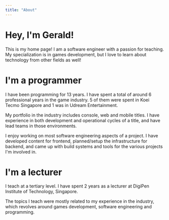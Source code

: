 ```yaml
---
title: "About"
---
```

# Hey, I'm Gerald!

This is my home page! I am a software engineer with a passion for teaching. My specialization is in games development, but I love to learn about technology from other fields as well!

# I'm a programmer
I have been programming for 13 years. I have spent a total of around 6 professional years in the game industry. 5 of them were spent in Koei Tecmo Singapore and 1 was in Udream Entertainment. 

My portfolio in the industry includes console, web and mobile titles. I have experience in both development and operational cycles of a title, and have lead teams in those environments. 

I enjoy working on most software engineering aspects of a project. I have developed content for frontend, planned/setup the infrastructure for backend, and came up with build systems and tools for the various projects I'm involved in. 

# I'm a lecturer
I teach at a tertiary level. I have spent 2 years as a lecturer at DigiPen Institute of Technology, Singapore. 

The topics I teach were mostly related to my experience in the industry, which revolves around games development, software engineering and programming.


